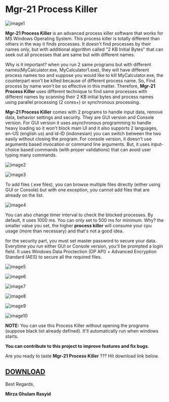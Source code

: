 # Mgr-21 Process Killer

![image1](https://raw.githubusercontent.com/mirzaevolution/Mgr21-Process-Killer/master/ScreenShots/images/dashboard.PNG)

**Mgr-21 Process Killer** is an advanced process killer software that works for MS Windows Operating System. This process killer is totally different than others in the way it finds processes. It doesn't find processes by their names only, but with additional algorithm called "2 KB Initial Bytes" that can seek out all processes that are same but with different names. 

Why is it important? when you run 2 same programs but with different names(MyCalculator.exe, MyCalculator1.exe), they will have different process names too and suppose you would like to kill MyCalculator.exe, the counterpart won't be killed because of different process name. So, Find process by name won't be so effective in this matter. Therefore, **Mgr-21 Process Killer** uses different technique to find same processes with different names by scanning their 2 KB initial bytes and process names using parallel processing (2 cores+) or synchronous processing. 

**Mgr-21 Process Killer** comes with 2 programs to handle input data, remove data, behavior settings and security. They are GUI version and Console version. For GUI version it uses asynchronous programming to handle heavy loading so it won't block main UI and it also supports 2 languages, en-US (english us) and id-ID (indonesian) you can switch between the two easily without closing the program. For console version, it doesn't use arguments based invocation or command line arguments. But, it uses input-choice based commands (with proper validations) that can avoid user typing many commands.

![image2](https://raw.githubusercontent.com/mirzaevolution/Mgr21-Process-Killer/master/ScreenShots/images/1.PNG)


![image3](https://raw.githubusercontent.com/mirzaevolution/Mgr21-Process-Killer/master/ScreenShots/images/2.PNG)


To add files (.exe files), you can browse multiple files directly (either using GUI or Console) but with one exception, you cannot add files that are already on the list.

![image4](https://raw.githubusercontent.com/mirzaevolution/Mgr21-Process-Killer/master/ScreenShots/images/3.PNG)

You can also change timer interval to check the blocked processes. By default, it uses 1000 ms. You can only set to 500 ms for minimum. Why? the smaller value you set, the higher **process killer** will consume your cpu usage (more than necessary) and that's not a good idea.

for the security part, you must set master password to secure your data. Everytime you run either GUI or Console version, you'll be prompted a login field. It uses Windows Data Proctection (DP API) + Advanced Encryption Standard (AES) to secure all the required files.

![image5](https://raw.githubusercontent.com/mirzaevolution/Mgr21-Process-Killer/master/ScreenShots/images/4.PNG)

![image6](https://raw.githubusercontent.com/mirzaevolution/Mgr21-Process-Killer/master/ScreenShots/images/5.PNG)

![image7](https://raw.githubusercontent.com/mirzaevolution/Mgr21-Process-Killer/master/ScreenShots/images/6.PNG)

![image8](https://raw.githubusercontent.com/mirzaevolution/Mgr21-Process-Killer/master/ScreenShots/images/7.PNG)

![image9](https://raw.githubusercontent.com/mirzaevolution/Mgr21-Process-Killer/master/ScreenShots/images/8.PNG)

![image10](https://raw.githubusercontent.com/mirzaevolution/Mgr21-Process-Killer/master/ScreenShots/images/9.PNG)





**NOTE:** You can use this Process Killer without opening the programs (suppose black list already defined). It'll automatically run when windows starts.



**You can contribute to this project to improve features and fix bugs.**

Are you ready to taste **Mgr-21 Process Killer** ??? Hit download link below.

## [DOWNLOAD](https://github.com/mirzaevolution/Mgr21-Process-Killer/releases/download/1.0.0/setup.exe)


Best Regards,


**Mirza Ghulam Rasyid**
